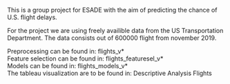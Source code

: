 This is a group project for ESADE with the aim of predicting the chance of U.S. flight delays.



For the project we are using freely availible data from the US Transportation Department. The data consists out of 600000 flight from november 2019.


Preprocessing can be found in: flights_v*<br/>
Feature selection can be found in: flights_featuresel_v*<br/>
Models can be found in: 	flights_models_v*<br/>
The tableau visualization are to be found in:	Descriptive Analysis Flights

